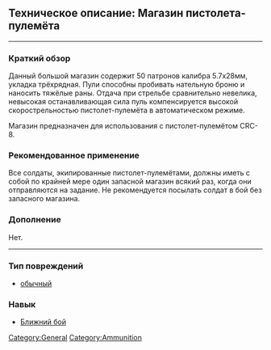 ## Техническое описание: Магазин пистолета-пулемёта

------------------------------------------------------------------------

### Краткий обзор

Данный большой магазин содержит 50 патронов калибра 5.7x28мм, укладка
трёхрядная. Пули способны пробивать нательную броню и наносить тяжёлые
раны. Отдача при стрельбе сравнительно невелика, невысокая
останавливающая сила пуль компенсируется высокой скорострельностью
пистолет-пулемёта в автоматическом режиме.

Магазин предназначен для использования с пистолет-пулемётом CRC-8.

### Рекомендованное применение

Все солдаты, экипированные пистолет-пулемётами, должны иметь с собой по
крайней мере один запасной магазин всякий раз, когда они отправляются на
задание. Не рекомендуется посылать солдат в бой без запасного магазина.

### Дополнение

Нет.

------------------------------------------------------------------------

### Тип повреждений

- [обычный](Типы_повреждений/обычный "wikilink")

### Навык

- [Ближний бой](Навыки/Ближний_бой "wikilink")

[Category:General](Category:General "wikilink")
[Category:Ammunition](Category:Ammunition "wikilink")